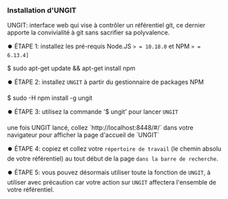 ### Installation d'UNGIT

UNGIT: interface web qui vise à contrôler un référentiel git, ce dernier apporte la convivialité à git sans sacrifier sa polyvalence.

  ⏺️ ÉTAPE 1: installez les pré-requis Node.JS `> = 10.18.0` et NPM `> = 6.13.4]`
<p>$ sudo apt-get update && apt-get install npm</p>       
 
  ⏺️ ÉTAPE 2: installez `UNGIT` à partir du gestionnaire de packages NPM
<p>$ sudo -H npm install -g ungit</p>  
 
  ⏺️ ÉTAPE 3: utilisez la commande '$ ungit' pour lancer `UNGIT`
<p>une fois UNGIT lancé, collez `http://localhost:8448/#/` dans votre navigateur pour afficher la page d'accueil de `UNGIT`</p>  
        
 
  ⏺️ ÉTAPE 4: copiez et collez votre `répertoire de travail` (le chemin absolu de votre référentiel) au tout début de la page `dans la barre de recherche`.
 
  ⏺️ ÉTAPE 5: vous pouvez désormais utiliser toute la fonction de `UNGIT`, à utiliser avec précaution car votre action sur `UNGIT` affectera l'ensemble de votre référentiel.